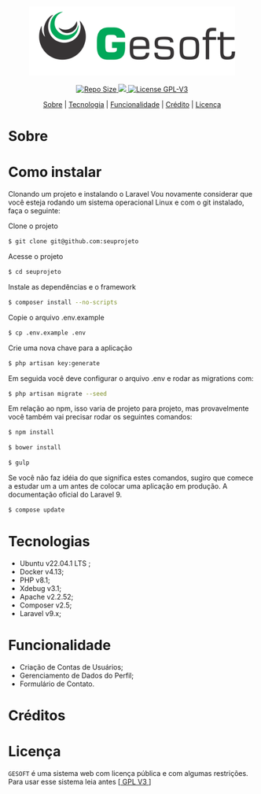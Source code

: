 <div align="center">
    <p>
        <img src="https://raw.githubusercontent.com/rogerionasc/gesoft/main/img/color-gesoft.svg" width="420" />
    </p>
      <p>
          <a href="#">
            <img src="https://img.shields.io/github/repo-size/rogerionasc/gesoft?style=flat-square" alt="Repo Size" />
          </a>
           <a href="https://hub.docker.com/r/rogerionasc/gesoft/tags">
            <img src="https://img.shields.io/docker/v/rogerionasc/gesoft?arch=amd64&sort=date&style=flat-square alt="Version docker" />
          </a>
           <a href="https://www.gnu.org/licenses/gpl-3.0.html">
            <img src="https://img.shields.io/github/license/rogerionasc/gesoft?style=flat-square" alt=" License GPL-V3" />
          </a>
    </p>
</div>

<div align="center">
    <p>
        <a href="#sobre">Sobre</a> |
        <a href="#tecnologias">Tecnologia</a> |
         <a href="#funcionalidade">Funcionalidade</a> |
        <a href="#créditos">Crédito</a> |
        <a href="#licença">Licença</a>
    </p>
</div>

# Sobre
                          

# Como instalar

Clonando um projeto e instalando o Laravel
Vou novamente considerar que você esteja rodando um sistema operacional Linux e com o git instalado, faça o seguinte:

Clone o projeto
   ```bash
$ git clone git@github.com:seuprojeto
``` 
                          
Acesse o projeto
   ```bash
$ cd seuprojeto
```   

Instale as dependências e o framework
   ```bash
$ composer install --no-scripts
```                         

Copie o arquivo .env.example
  ```bash
$ cp .env.example .env
```

Crie uma nova chave para a aplicação
  ```bash
$ php artisan key:generate
```
                          
Em seguida você deve configurar o arquivo .env e rodar as migrations com:

 ```bash
$ php artisan migrate --seed
```

Em relação ao npm, isso varia de projeto para projeto, mas provavelmente você também vai precisar rodar os seguintes comandos:

```bash
$ npm install
```                            

 ```bash
$ bower install
```                     

```bash
$ gulp
```

Se você não faz idéia do que significa estes comandos, sugiro que comece a estudar um a um antes de colocar uma aplicação em produção. A documentação oficial do Laravel 9. 





 ```bash
$ compose update
```
                          
# Tecnologias
- Ubuntu v22.04.1 LTS ;
- Docker v4.13;
- PHP v8.1;
- Xdebug v3.1;
- Apache v2.2.52;
- Composer v2.5;
- Laravel v9.x;

# Funcionalidade

- Criação de Contas de Usuários;
- Gerenciamento de Dados do Perfil;
- Formulário de Contato.

# Créditos

# Licença

`GESOFT` é uma sistema web com licença pública e com algumas restrições. Para usar esse sistema leia antes [<a href="https://www.gnu.org/licenses/gpl-3.0.html"> GPL V3 </a>]


